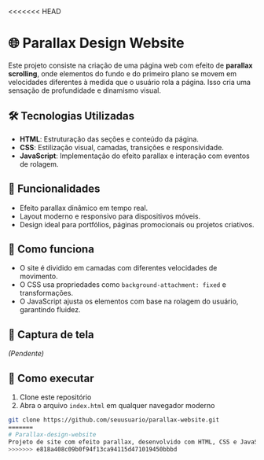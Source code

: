 <<<<<<< HEAD
# 🌐 Parallax Design Website

Este projeto consiste na criação de uma página web com efeito de **parallax scrolling**, onde elementos do fundo e do primeiro plano se movem em velocidades diferentes à medida que o usuário rola a página. Isso cria uma sensação de profundidade e dinamismo visual.

## 🛠 Tecnologias Utilizadas

- **HTML**: Estruturação das seções e conteúdo da página.
- **CSS**: Estilização visual, camadas, transições e responsividade.
- **JavaScript**: Implementação do efeito parallax e interação com eventos de rolagem.

## 🎨 Funcionalidades

- Efeito parallax dinâmico em tempo real.
- Layout moderno e responsivo para dispositivos móveis.
- Design ideal para portfólios, páginas promocionais ou projetos criativos.

## 🚀 Como funciona

- O site é dividido em camadas com diferentes velocidades de movimento.
- O CSS usa propriedades como `background-attachment: fixed` e transformações.
- O JavaScript ajusta os elementos com base na rolagem do usuário, garantindo fluidez.

## 📸 Captura de tela

*(Pendente)*

## 📁 Como executar

1. Clone este repositório
2. Abra o arquivo `index.html` em qualquer navegador moderno

```bash
git clone https://github.com/seuusuario/parallax-website.git
=======
# Parallax-design-website
Projeto de site com efeito parallax, desenvolvido com HTML, CSS e JavaScript. A página simula profundidade ao rolar, movimentando camadas em velocidades diferentes para criar uma experiência visual moderna, interativa e responsiva para web.
>>>>>>> e818a408c09b0f94f13ca94115d471019450bbbd
